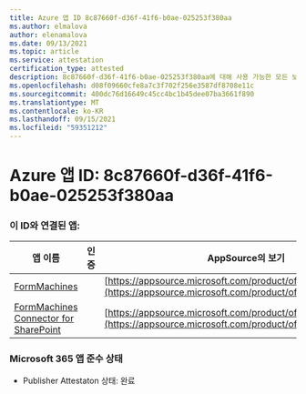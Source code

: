 ```yaml
---
title: Azure 앱 ID 8c87660f-d36f-41f6-b0ae-025253f380aa
ms.author: elmalova
author: elenamalova
ms.date: 09/13/2021
ms.topic: article
ms.service: attestation
certification_type: attested
description: 8c87660f-d36f-41f6-b0ae-025253f380aa에 대해 사용 가능한 모든 보안 및 규정 준수 정보입니다.
ms.openlocfilehash: d08f09660cfe8a7c3f702f256e3587df8708e11c
ms.sourcegitcommit: 400dc76d16649c45cc4bc1b45dee07ba3661f890
ms.translationtype: MT
ms.contentlocale: ko-KR
ms.lasthandoff: 09/15/2021
ms.locfileid: "59351212"
---
```

# <a name="azure-app-id-8c87660f-d36f-41f6-b0ae-025253f380aa"></a>Azure 앱 ID: 8c87660f-d36f-41f6-b0ae-025253f380aa


### <a name="apps-associated-with-this-id"></a>이 ID와 연결된 앱:
| **앱 이름** | **인증** | **AppSource의 보기** |
|--------------|---------------|-----------------------|
| [FormMachines](https://docs.microsoft.com/microsoft-365-app-certification/forward/WA200001217) |  | [https://appsource.microsoft.com/product/office/WA200001217](https://appsource.microsoft.com/product/office/WA200001217) |
| [FormMachines Connector for SharePoint](https://docs.microsoft.com/microsoft-365-app-certification/forward/WA200000357) |  | [https://appsource.microsoft.com/product/office/WA200000357](https://appsource.microsoft.com/product/office/WA200000357) |

### <a name="microsoft-365-app-compliance-status"></a>Microsoft 365 앱 준수 상태
- Publisher Attestaton 상태: 완료
